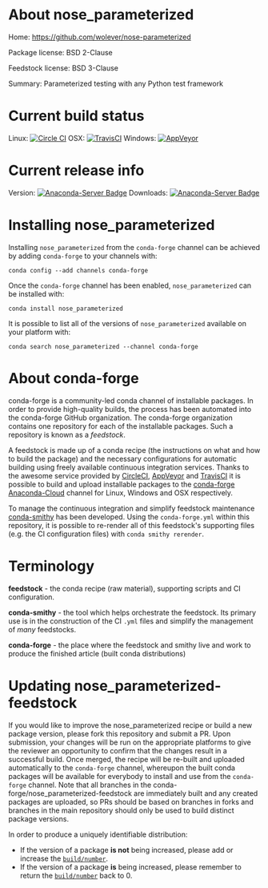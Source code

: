 About nose_parameterized
========================

Home: https://github.com/wolever/nose-parameterized

Package license: BSD 2-Clause

Feedstock license: BSD 3-Clause

Summary: Parameterized testing with any Python test framework



Current build status
====================

Linux: [![Circle CI](https://circleci.com/gh/conda-forge/nose_parameterized-feedstock.svg?style=shield)](https://circleci.com/gh/conda-forge/nose_parameterized-feedstock)
OSX: [![TravisCI](https://travis-ci.org/conda-forge/nose_parameterized-feedstock.svg?branch=master)](https://travis-ci.org/conda-forge/nose_parameterized-feedstock)
Windows: [![AppVeyor](https://ci.appveyor.com/api/projects/status/github/conda-forge/nose_parameterized-feedstock?svg=True)](https://ci.appveyor.com/project/conda-forge/nose-parameterized-feedstock/branch/master)

Current release info
====================
Version: [![Anaconda-Server Badge](https://anaconda.org/conda-forge/nose_parameterized/badges/version.svg)](https://anaconda.org/conda-forge/nose_parameterized)
Downloads: [![Anaconda-Server Badge](https://anaconda.org/conda-forge/nose_parameterized/badges/downloads.svg)](https://anaconda.org/conda-forge/nose_parameterized)

Installing nose_parameterized
=============================

Installing `nose_parameterized` from the `conda-forge` channel can be achieved by adding `conda-forge` to your channels with:

```
conda config --add channels conda-forge
```

Once the `conda-forge` channel has been enabled, `nose_parameterized` can be installed with:

```
conda install nose_parameterized
```

It is possible to list all of the versions of `nose_parameterized` available on your platform with:

```
conda search nose_parameterized --channel conda-forge
```


About conda-forge
=================

conda-forge is a community-led conda channel of installable packages.
In order to provide high-quality builds, the process has been automated into the
conda-forge GitHub organization. The conda-forge organization contains one repository
for each of the installable packages. Such a repository is known as a *feedstock*.

A feedstock is made up of a conda recipe (the instructions on what and how to build
the package) and the necessary configurations for automatic building using freely
available continuous integration services. Thanks to the awesome service provided by
[CircleCI](https://circleci.com/), [AppVeyor](http://www.appveyor.com/)
and [TravisCI](https://travis-ci.org/) it is possible to build and upload installable
packages to the [conda-forge](https://anaconda.org/conda-forge)
[Anaconda-Cloud](http://docs.anaconda.org/) channel for Linux, Windows and OSX respectively.

To manage the continuous integration and simplify feedstock maintenance
[conda-smithy](http://github.com/conda-forge/conda-smithy) has been developed.
Using the ``conda-forge.yml`` within this repository, it is possible to re-render all of
this feedstock's supporting files (e.g. the CI configuration files) with ``conda smithy rerender``.


Terminology
===========

**feedstock** - the conda recipe (raw material), supporting scripts and CI configuration.

**conda-smithy** - the tool which helps orchestrate the feedstock.
                   Its primary use is in the construction of the CI ``.yml`` files
                   and simplify the management of *many* feedstocks.

**conda-forge** - the place where the feedstock and smithy live and work to
                  produce the finished article (built conda distributions)


Updating nose_parameterized-feedstock
=====================================

If you would like to improve the nose_parameterized recipe or build a new
package version, please fork this repository and submit a PR. Upon submission,
your changes will be run on the appropriate platforms to give the reviewer an
opportunity to confirm that the changes result in a successful build. Once
merged, the recipe will be re-built and uploaded automatically to the
`conda-forge` channel, whereupon the built conda packages will be available for
everybody to install and use from the `conda-forge` channel.
Note that all branches in the conda-forge/nose_parameterized-feedstock are
immediately built and any created packages are uploaded, so PRs should be based
on branches in forks and branches in the main repository should only be used to
build distinct package versions.

In order to produce a uniquely identifiable distribution:
 * If the version of a package **is not** being increased, please add or increase
   the [``build/number``](http://conda.pydata.org/docs/building/meta-yaml.html#build-number-and-string).
 * If the version of a package **is** being increased, please remember to return
   the [``build/number``](http://conda.pydata.org/docs/building/meta-yaml.html#build-number-and-string)
   back to 0.
